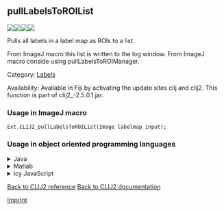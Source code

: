 ## pullLabelsToROIList
<img src="images/mini_empty_logo.png"/><img src="images/mini_clij2_logo.png"/><img src="images/mini_empty_logo.png"/><img src="images/mini_empty_logo.png"/>

Pulls all labels in a label map as ROIs to a list. 

From ImageJ macro this list is written to the log 
window. From ImageJ macro conside using pullLabelsToROIManager.

Category: [Labels](https://clij.github.io/clij2-docs/reference__label)

Availability: Available in Fiji by activating the update sites clij and clij2.
This function is part of clij2_-2.5.0.1.jar.

### Usage in ImageJ macro
```
Ext.CLIJ2_pullLabelsToROIList(Image labelmap_input);
```


### Usage in object oriented programming languages



<details>

<summary>
Java
</summary>
<pre class="highlight">// init CLIJ and GPU
import net.haesleinhuepf.clij2.CLIJ2;
import net.haesleinhuepf.clij.clearcl.ClearCLBuffer;
CLIJ2 clij2 = CLIJ2.getInstance();

// get input parameters
ClearCLBuffer labelmap_input = clij2.push(labelmap_inputImagePlus);
</pre>

<pre class="highlight">
// Execute operation on GPU
ArrayList resultPullLabelsToROIList = clij2.pullLabelsToROIList(labelmap_input);
</pre>

<pre class="highlight">
// show result
System.out.println(resultPullLabelsToROIList);

// cleanup memory on GPU
clij2.release(labelmap_input);
</pre>

</details>



<details>

<summary>
Matlab
</summary>
<pre class="highlight">% init CLIJ and GPU
clij2 = init_clatlab();

% get input parameters
labelmap_input = clij2.pushMat(labelmap_input_matrix);
</pre>

<pre class="highlight">
% Execute operation on GPU
ArrayList resultPullLabelsToROIList = clij2.pullLabelsToROIList(labelmap_input);
</pre>

<pre class="highlight">
% show result
System.out.println(resultPullLabelsToROIList);

% cleanup memory on GPU
clij2.release(labelmap_input);
</pre>

</details>



<details>

<summary>
Icy JavaScript
</summary>
<pre class="highlight">// init CLIJ and GPU
importClass(net.haesleinhuepf.clicy.CLICY);
importClass(Packages.icy.main.Icy);

clij2 = CLICY.getInstance();

// get input parameters
labelmap_input_sequence = getSequence();
labelmap_input = clij2.pushSequence(labelmap_input_sequence);
</pre>

<pre class="highlight">
// Execute operation on GPU
ArrayList resultPullLabelsToROIList = clij2.pullLabelsToROIList(labelmap_input);
</pre>

<pre class="highlight">
// show result
System.out.println(resultPullLabelsToROIList);

// cleanup memory on GPU
clij2.release(labelmap_input);
</pre>

</details>



[Back to CLIJ2 reference](https://clij.github.io/clij2-docs/reference)
[Back to CLIJ2 documentation](https://clij.github.io/clij2-docs)

[Imprint](https://clij.github.io/imprint)
